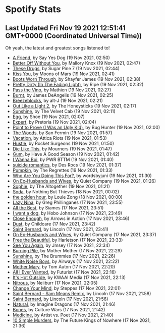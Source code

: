 
# Spotify Stats
## Last Updated Fri Nov 19 2021 12:51:41 GMT+0000 (Coordinated Universal Time))

Oh yeah, the latest and greatest songs listened to!

- [A Friend](https://www.last.fm/music/Say+Yes+Dog/_/A+Friend), by Say Yes Dog (19 Nov 2021, 02:50)
- [Better Off Without You](https://www.last.fm/music/Mallory+Knox/_/Better+Off+Without+You), by Mallory Knox (19 Nov 2021, 02:47)
- [These Drugs](https://www.last.fm/music/Sugar+Pine+7/_/These+Drugs), by Sugar Pine 7 (19 Nov 2021, 02:44)
- [Kiss You](https://www.last.fm/music/Moons+of+Mars/_/Kiss+You), by Moons of Mars (19 Nov 2021, 02:41)
- [Boots Worn Through](https://www.last.fm/music/Shayfer+James/_/Boots+Worn+Through), by Shayfer James (19 Nov 2021, 02:38)
- [Pretty Dirty (In The Fading Light)](https://www.last.fm/music/Ripe/_/Pretty+Dirty+(In+The+Fading+Light)), by Ripe (19 Nov 2021, 02:32)
- [Pass the Vino](https://www.last.fm/music/Mathien/_/Pass+the+Vino), by Mathien (19 Nov 2021, 02:27)
- [Burnt](https://www.last.fm/music/James+DeAngelis/_/Burnt), by James DeAngelis (19 Nov 2021, 02:25)
- [Breezeblocks](https://www.last.fm/music/alt-J/_/Breezeblocks), by alt-J (19 Nov 2021, 02:21)
- [Out Like a Light 2](https://www.last.fm/music/The+Honeysticks/_/Out+Like+a+Light+2), by The Honeysticks (19 Nov 2021, 02:17)
- [Sunshine](https://www.last.fm/music/The+Velvet+Cab/_/Sunshine), by The Velvet Cab (19 Nov 2021, 02:11)
- [Egg](https://www.last.fm/music/Shoe/_/Egg), by Shoe (19 Nov 2021, 02:07)
- [Expert](https://www.last.fm/music/Pretoria/_/Expert), by Pretoria (19 Nov 2021, 02:04)
- [Point to Prove (I Was an Ugly Kid)](https://www.last.fm/music/Bug+Hunter/_/Point+to+Prove+(I+Was+an+Ugly+Kid)), by Bug Hunter (19 Nov 2021, 02:00)
- [The Woods](https://www.last.fm/music/San+Fermin/_/The+Woods), by San Fermin (19 Nov 2021, 01:57)
- [Vacation](https://www.last.fm/music/Attica+Riots/_/Vacation), by Attica Riots (19 Nov 2021, 01:53)
- [Hustle](https://www.last.fm/music/Rocket+Surgeons/_/Hustle), by Rocket Surgeons (19 Nov 2021, 01:50)
- [Die Like This](https://www.last.fm/music/Mourners/_/Die+Like+This), by Mourners (19 Nov 2021, 01:47)
- [Gum](https://www.last.fm/music/Have+A+Good+Season/_/Gum), by Have A Good Season (19 Nov 2021, 01:42)
- [I Wanna Boi](https://www.last.fm/music/PWR+BTTM/_/I+Wanna+Boi), by PWR BTTM (19 Nov 2021, 01:40)
- [suicide romantics](https://www.last.fm/music/Des+Rocs/_/suicide+romantics), by Des Rocs (19 Nov 2021, 01:37)
- [Pumpkin](https://www.last.fm/music/The+Regrettes/_/Pumpkin), by The Regrettes (19 Nov 2021, 01:33)
- [Who Are You Doing This For?](https://www.last.fm/music/wordsbyjuni/_/Who+Are+You+Doing+This+For%3F), by wordsbyjuni (19 Nov 2021, 01:30)
- [On Ex-Husbands and Wives](https://www.last.fm/music/Quiet+Company/_/On+Ex-Husbands+and+Wives), by Quiet Company (19 Nov 2021, 01:26)
- [Sophie](https://www.last.fm/music/The+Altogether/_/Sophie), by The Altogether (19 Nov 2021, 01:21)
- [Soda](https://www.last.fm/music/Nothing+But+Thieves/_/Soda), by Nothing But Thieves (18 Nov 2021, 00:02)
- [the golden hour](https://www.last.fm/music/Louie+Zong/_/the+golden+hour), by Louie Zong (18 Nov 2021, 00:00)
- [Lazy Nina](https://www.last.fm/music/Greg+Phillinganes/_/Lazy+Nina), by Greg Phillinganes (17 Nov 2021, 23:55)
- [All the Best](https://www.last.fm/music/Siames/_/All+the+Best), by Siames (17 Nov 2021, 23:51)
- [I want a dog](https://www.last.fm/music/Hobo+Johnson/_/I+want+a+dog), by Hobo Johnson (17 Nov 2021, 23:49)
- [Close Enough](https://www.last.fm/music/Arrows+in+Action/_/Close+Enough), by Arrows in Action (17 Nov 2021, 23:46)
- [Dust](https://www.last.fm/music/Childcare/_/Dust), by Childcare (17 Nov 2021, 23:42)
- [Saint Bernard](https://www.last.fm/music/Lincoln/_/Saint+Bernard), by Lincoln (17 Nov 2021, 23:41)
- [On Ex-Husbands and Wives](https://www.last.fm/music/Quiet+Company/_/On+Ex-Husbands+and+Wives), by Quiet Company (17 Nov 2021, 23:37)
- [Free the Beautiful](https://www.last.fm/music/Harletson/_/Free+the+Beautiful), by Harletson (17 Nov 2021, 23:33)
- [See You Again](https://www.last.fm/music/Jmsey/_/See+You+Again), by Jmsey (17 Nov 2021, 22:34)
- [Burning Pile](https://www.last.fm/music/Mother+Mother/_/Burning+Pile), by Mother Mother (17 Nov 2021, 22:29)
- [Sunshine](https://www.last.fm/music/The+Brummies/_/Sunshine), by The Brummies (17 Nov 2021, 22:26)
- [White Noise Boys](https://www.last.fm/music/Airways/_/White+Noise+Boys), by Airways (17 Nov 2021, 22:22)
- [Mother Mary](https://www.last.fm/music/Tom+Auton/_/Mother+Mary), by Tom Auton (17 Nov 2021, 22:20)
- [All I Ever Wanted](https://www.last.fm/music/Futurist/_/All+I+Ever+Wanted), by Futurist (17 Nov 2021, 22:16)
- [It's Hot Outside](https://www.last.fm/music/KWAAI+Media/_/It%27s+Hot+Outside), by KWAAI Media (17 Nov 2021, 22:13)
- [Nitrous](https://www.last.fm/music/Neiiburr/_/Nitrous), by Neiiburr (17 Nov 2021, 22:05)
- [Change Your Mind](https://www.last.fm/music/Steppes/_/Change+Your+Mind), by Steppes (17 Nov 2021, 22:01)
- [Saint Bernard - Sam Means Remix](https://www.last.fm/music/Lincoln/_/Saint+Bernard+-+Sam+Means+Remix), by Lincoln (17 Nov 2021, 21:58)
- [Saint Bernard](https://www.last.fm/music/Lincoln/_/Saint+Bernard), by Lincoln (17 Nov 2021, 21:56)
- [Natural](https://www.last.fm/music/Imagine+Dragons/_/Natural), by Imagine Dragons (17 Nov 2021, 21:46)
- [Bones](https://www.last.fm/music/Culture+Wars/_/Bones), by Culture Wars (17 Nov 2021, 21:42)
- [Medicine](https://www.last.fm/music/Artist+vs.+Poet/_/Medicine), by Artist vs. Poet (17 Nov 2021, 21:40)
- [10 Simple Murders](https://www.last.fm/music/The+Future+Kings+of+Nowhere/_/10+Simple+Murders), by The Future Kings of Nowhere (17 Nov 2021, 21:36)
